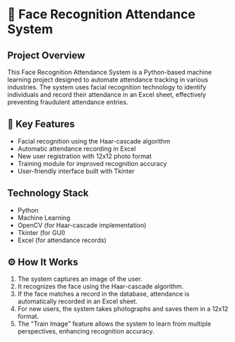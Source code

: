 # 📸 Face Recognition Attendance System

## Project Overview
This Face Recognition Attendance System is a Python-based machine learning project designed to automate attendance tracking in various industries. The system uses facial recognition technology to identify individuals and record their attendance in an Excel sheet, effectively preventing fraudulent attendance entries.

## 🚀 Key Features
- Facial recognition using the Haar-cascade algorithm
- Automatic attendance recording in Excel
- New user registration with 12x12 photo format
- Training module for improved recognition accuracy
- User-friendly interface built with Tkinter

## Technology Stack
- Python
- Machine Learning
- OpenCV (for Haar-cascade implementation)
- Tkinter (for GUI)
- Excel (for attendance records)

## ⚙️ How It Works
1. The system captures an image of the user.
2. It recognizes the face using the Haar-cascade algorithm.
3. If the face matches a record in the database, attendance is automatically recorded in an Excel sheet.
4. For new users, the system takes photographs and saves them in a 12x12 format.
5. The "Train Image" feature allows the system to learn from multiple perspectives, enhancing recognition accuracy.
